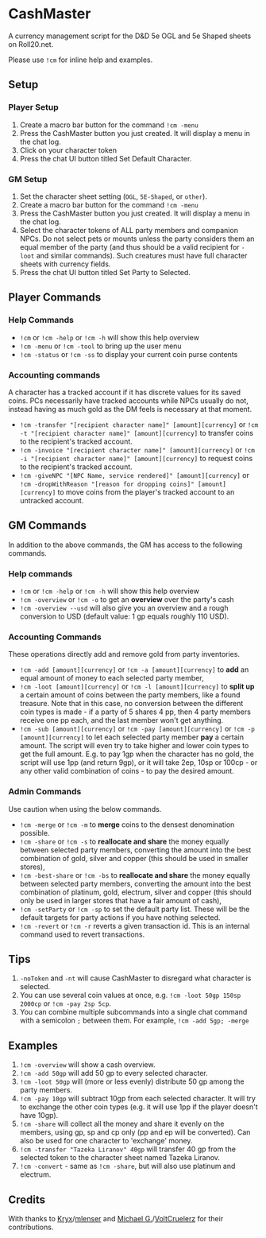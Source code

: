# CashMaster

A currency management script for the D&D 5e OGL and 5e Shaped sheets on Roll20.net.

Please use `!cm` for inline help and examples.

## Setup

### Player Setup

1. Create a macro bar button for the command `!cm -menu`
2. Press the CashMaster button you just created.  It will display a menu in the chat log.
3. Click on your character token
4. Press the chat UI button titled Set Default Character.

### GM Setup

1. Set the character sheet setting (`OGL`, `5E-Shaped`, or `other`).
2. Create a macro bar button for the command `!cm -menu`
3. Press the CashMaster button you just created.  It will display a menu in the chat log.
4. Select the character tokens of ALL party members and companion NPCs.  Do not select pets or mounts unless the party considers them an equal member of the party (and thus should be a valid recipient for `-loot` and similar commands).  Such creatures must have full character sheets with currency fields.
5. Press the chat UI button titled Set Party to Selected.

## Player Commands

### Help Commands

- `!cm` or `!cm -help` or `!cm -h` will show this help overview
- `!cm -menu` or `!cm -tool` to bring up the user menu
- `!cm -status` or `!cm -ss` to display your current coin purse contents

### Accounting commands

A character has a tracked account if it has discrete values for its saved coins.  PCs necessarily have tracked accounts while NPCs usually do not, instead having as much gold as the DM feels is necessary at that moment.
- `!cm -transfer "[recipient character name]" [amount][currency]` or `!cm -t "[recipient character name]" [amount][currency]` to transfer coins to the recipient's tracked account.
- `!cm -invoice "[recipient character name]" [amount][currency]` or `!cm -i "[recipient character name]" [amount][currency]` to request coins to the recipient's tracked account.
- `!cm -giveNPC "[NPC Name, service rendered]" [amount][currency]` or `!cm -dropWithReason "[reason for dropping coins]" [amount][currency]` to move coins from the player's tracked account to an untracked account.

## GM Commands

In addition to the above commands, the GM has access to the following commands.

### Help commands

- `!cm` or `!cm -help` or `!cm -h` will show this help overview
- `!cm -overview` or `!cm -o` to get an **overview** over the party's cash
- `!cm -overview --usd` will also give you an overview and a rough conversion to USD (default value: 1 gp equals roughly 110 USD).

### Accounting Commands

These operations directly add and remove gold from party inventories.
- `!cm -add [amount][currency]` or `!cm -a [amount][currency]` to **add** an equal amount of money to each selected party member,
- `!cm -loot [amount][currency]` or `!cm -l [amount][currency]` to **split up** a certain amount of coins between the party members, like a found treasure. Note that in this case, no conversion between the different coin types is made - if a party of 5 shares 4 pp, then 4 party members receive one pp each, and the last member won't get anything.
- `!cm -sub [amount][currency]` or `!cm -pay [amount][currency]` or `!cm -p [amount][currency]` to let each selected party member **pay** a certain amount. The script will even try to take higher and lower coin types to get the full amount. E.g. to pay 1gp when the character has no gold, the script will use 1pp (and return 9gp), or it will take 2ep, 10sp or 100cp - or any other valid combination of coins - to pay the desired amount.

### Admin Commands

Use caution when using the below commands.
- `!cm -merge` or `!cm -m` to **merge** coins to the densest denomination possible.
- `!cm -share` or `!cm -s` to **reallocate and share** the money equally between selected party members, converting the amount into the best combination of gold, silver and copper (this should be used in smaller stores),
- `!cm -best-share` or `!cm -bs` to **reallocate and share** the money equally between selected party members, converting the amount into the best combination of platinum, gold, electrum, silver and copper (this should only be used in larger stores that have a fair amount of cash),
- `!cm -setParty` or `!cm -sp` to set the default party list.  These will be the default targets for party actions if you have nothing selected.
- `!cm -revert` or `!cm -r` reverts a given transaction id.  This is an internal command used to revert transactions.

## Tips

1. `-noToken` and `-nt` will cause CashMaster to disregard what character is selected.
2. You can use several coin values at once, e.g. `!cm -loot 50gp 150sp 2000cp` or `!cm -pay 2sp 5cp`.
3. You can combine multiple subcommands into a single chat command with a semicolon `;` between them.  For example, `!cm -add 5gp; -merge`

## Examples

1. `!cm -overview` will show a cash overview.
2. `!cm -add 50gp` will add 50 gp to every selected character.
3. `!cm -loot 50gp` will (more or less evenly) distribute 50 gp among the party members.
4. `!cm -pay 10gp` will subtract 10gp from each selected character. It will try to exchange the other coin types (e.g. it will use 1pp if the player doesn't have 10gp).
5. `!cm -share` will collect all the money and share it evenly on the members, using gp, sp and cp only (pp and ep will be converted). Can also be used for one character to 'exchange' money.
6. `!cm -transfer "Tazeka Liranov" 40gp` will transfer 40 gp from the selected token to the character sheet named Tazeka Liranov.
7. `!cm -convert` - same as `!cm -share`, but will also use platinum and electrum.

## Credits

With thanks to [Kryx](https://app.roll20.net/users/277007/kryx)/[mlenser](https://github.com/mlenser) and [Michael G.](https://app.roll20.net/users/1583758/michael-g)/[VoltCruelerz](https://github.com/VoltCruelerz) for their contributions.
